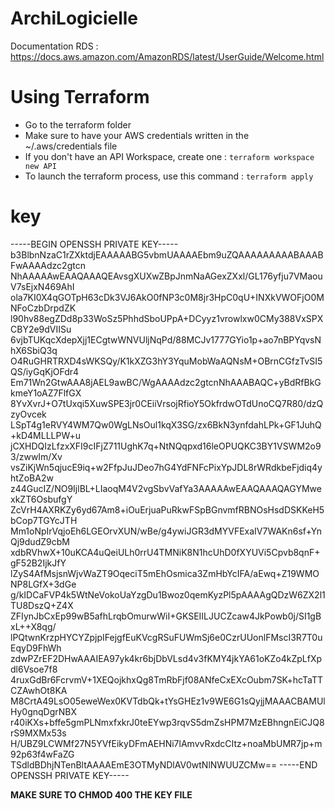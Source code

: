 # ArchiLogicielle
Documentation RDS : https://docs.aws.amazon.com/AmazonRDS/latest/UserGuide/Welcome.html


# Using Terraform
- Go to the terraform folder
- Make sure to have your AWS credentials written in the ~/.aws/credentials file
- If you don't have an API Workspace, create one : ```terraform workspace new API```
- To launch the terraform process, use this command : ```terraform apply```







# key

-----BEGIN OPENSSH PRIVATE KEY-----
b3BlbnNzaC1rZXktdjEAAAAABG5vbmUAAAAEbm9uZQAAAAAAAAABAAABFwAAAAdzc2gtcn
NhAAAAAwEAAQAAAQEAvsgXUXwZBpJnmNaAGexZXxl/GL176yfju7VMaouV7sEjxN469AhI
ola7KI0X4qGOTpH63cDk3VJ6AkO0fNP3c0M8jr3HpC0qU+INXkVWOFjO0MNFoCzbDrpdZK
l90hv88egZDd8p33WoSz5PhhdSboUPpA+DCyyz1vrowlxw0CMy388VxSPXCBY2e9dVIISu
6vjbTUKqcXdepXjj1ECgtwWNVUljNqPd/88MCJv1777GYio1p+ao7nBPYqvsNhX6SbiQ3q
O4RuGHRTRXD4sWKSQy/K1kXZG3hY3YquMobWaAQNsM+OBrnCGfzTvSI5QS/iyGqKjOFdr4
Em71Wn2GtwAAA8jAEL9awBC/WgAAAAdzc2gtcnNhAAABAQC+yBdRfBkGkmeY1oAZ7FlfGX
8YvXvrJ+O7tUxqi5XuwSPE3jr0CEiiVrsojRfioY5OkfrdwOTdUnoCQ7R80/dzQzyOvcek
LSpT4g1eRVY4WM7Qw0WgLNsOul1kqX3SG/zx6BkN3ynfdahLPk+GF1JuhQ+kD4MLLLPW+u
jCXHDQIzLfzxXFI9cIFjZ711UghK7q+NtNQqpxd16leOPUQKC3BY1VSWM2o93/zwwIm/Xv
vsZiKjWn5qjucE9iq+w2FfpJuJDeo7hG4YdFNFcPixYpJDL8rWRdkbeFjdiq4yhtZoBA2w
z44GucIZ/NO9IjlBL+LIaoqM4V2vgSbvVafYa3AAAAAwEAAQAAAQAGYMwexkZT6OsbufgY
ZcVrH4AXRKZy6yd67Am8+iOuErjuaPuRkwFSpBGnvmfRBNOsHsdDSKKeH5bCop7TGYcJTH
Mm1oNpIrVqjoEh6LGEOrvXUN/wBe/g4ywiJGR3dMYVFExaIV7WAKn6sf+YnQj9dudZ9cbM
xdbRVhwX+10uKCA4uQeiULh0rrU4TMNiK8N1hcUhD0fXYUVi5Cpvb8qnF+gF52B2IjkJfY
lZyS4AfMsjsnWjvWaZT9OqeciT5mEhOsmica3ZmHbYcIFA/aEwq+Z19WMONP8LGfX+3dGe
g/kIDCaFVP4k5WtNeVokoUaYzgDu1Bwoz0qemKyzPl5pAAAAgQDzW6ZX2l1TU8DszQ+Z4X
ZFIynJbCxEp99wB5afhLrqbOmurwWiI+GKSEIILJUCZcaw4JkPowb0j/SI1gBxL++X8qg/
lPQtwnKrzpHYCYZpjpIFejgfEuKVcgRSuFUWmSj6e0CzrUUonlFMscI3R7T0uEqyD9FhWh
zdwPZrEF2DHwAAAIEA97yk4kr6bjDbVLsd4v3fKMY4jkYA61oKZo4kZpLfXpdl6Vsoe7f8
4ruxGdBr6FcrvmV+1XEQojkhxQg8TmRbFjf08ANfeCxEXcOubm7SK+hcTaTTCZAwhOt8KA
M8CrtA49LsO05eweWex0KVTdbQk+tYsGHEz1v9WE6G1sQyjjMAAACBAMUlHy0gnqDgrNBX
r40iKXs+bffe5gmPLNmxfxkrJ0teEYwp3rqvS5dmZsHPM7MzEBhngnEiCJQ8rS9MXMx53s
H/UBZ9LCWMf27N5YVfEikyDFmAEHNi7lAmvvRxdcCItz+noaMbUMR7jp+m92p63f4wFaZG
TSdldBDhjNTenBltAAAAEmE3OTMyNDlAV0wtNlNWUUZCMw==
-----END OPENSSH PRIVATE KEY-----

<b>MAKE SURE TO CHMOD 400 THE KEY FILE</b>
